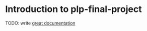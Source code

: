 # Introduction to plp-final-project

TODO: write [great documentation](http://jacobian.org/writing/great-documentation/what-to-write/)
